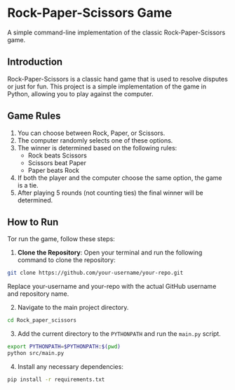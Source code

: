 # Rock-Paper-Scissors Game
A simple command-line implementation of the classic Rock-Paper-Scissors game.

## Introduction
Rock-Paper-Scissors is a classic hand game that is used to resolve disputes or just for fun. This project is a simple implementation of the game in Python, allowing you to play against the computer.

## Game Rules
1. You can choose between Rock, Paper, or Scissors.
2. The computer randomly selects one of these options.
3. The winner is determined based on the following rules:
    - Rock beats Scissors
    - Scissors beat Paper
    - Paper beats Rock
4. If both the player and the computer choose the same option, the game is a tie.
5. After playing 5 rounds (not counting ties) the final winner will be determined.

## How to Run
Tor run the game, follow these steps:
1. **Clone the Repository**: Open your terminal and run the following command to clone the repository:
```bash
git clone https://github.com/your-username/your-repo.git
```
Replace your-username and your-repo with the actual GitHub username and repository name.

2. Navigate to the main project directory.
```bash
cd Rock_paper_scissors
```
3. Add the current directory to the `PYTHONPATH` and run the `main.py` script.
```bash
export PYTHONPATH=$PYTHONPATH:$(pwd)
python src/main.py
```
4. Install any necessary dependencies:
```bash
pip install -r requirements.txt
```
